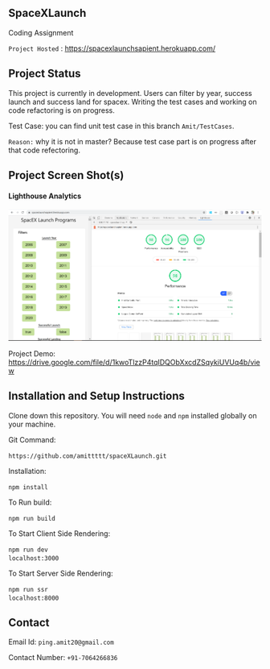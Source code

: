 ## SpaceXLaunch

Coding Assignment 

`Project Hosted` : https://spacexlaunchsapient.herokuapp.com/

## Project Status

This project is currently in development. Users can filter by year, success launch and success land for spacex. Writing the test cases and working on code refactoring is on progress.

Test Case: you can find unit test case in this branch `Amit/TestCases`.

`Reason:` why it is not in master?
Because test case part is on progress after that code refectoring.

## Project Screen Shot(s)

#### Lighthouse Analytics 

![alt text](https://github.com/amittttt/spaceXLaunch/blob/master/screenshot/lighthouse.PNG)

Project Demo: https://drive.google.com/file/d/1kwoTlzzP4tqIDQObXxcdZSqykiUVUq4b/view

## Installation and Setup Instructions

Clone down this repository. You will need `node` and `npm` installed globally on your machine.  

Git Command:

`https://github.com/amittttt/spaceXLaunch.git`

Installation:

`npm install`  

To Run build:  

`npm run build`  

To Start Client Side Rendering:

`npm run dev`  
`localhost:3000`

To Start Server Side Rendering:

`npm run ssr`  
`localhost:8000`

## Contact

Email Id: `ping.amit20@gmail.com`

Contact Number: `+91-7064266836`





